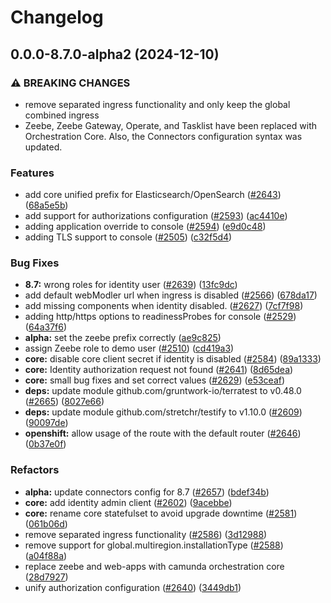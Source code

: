 # Changelog

## 0.0.0-8.7.0-alpha2 (2024-12-10)


### ⚠ BREAKING CHANGES

* remove separated ingress functionality and only keep the global combined ingress
* Zeebe, Zeebe Gateway, Operate, and Tasklist have been replaced with Orchestration Core. Also, the Connectors configuration syntax was updated.

### Features

* add core unified prefix for Elasticsearch/OpenSearch ([#2643](https://github.com/camunda/camunda-platform-helm/issues/2643)) ([68a5e5b](https://github.com/camunda/camunda-platform-helm/commit/68a5e5bff96c32c7a54977ebad52913a377b35e6))
* add support for authorizations configuration ([#2593](https://github.com/camunda/camunda-platform-helm/issues/2593)) ([ac4410e](https://github.com/camunda/camunda-platform-helm/commit/ac4410e6e02a61f6ef49a2def904a13f5fcf37c6))
* adding application override to console ([#2594](https://github.com/camunda/camunda-platform-helm/issues/2594)) ([e9d0c48](https://github.com/camunda/camunda-platform-helm/commit/e9d0c4827d5e10a666abacce5d00d94b443418aa))
* adding TLS support to console ([#2505](https://github.com/camunda/camunda-platform-helm/issues/2505)) ([c32f5d4](https://github.com/camunda/camunda-platform-helm/commit/c32f5d4a911d0484001219df7b9a05f836c1b69f))


### Bug Fixes

* **8.7:** wrong roles for identity user ([#2639](https://github.com/camunda/camunda-platform-helm/issues/2639)) ([13fc9dc](https://github.com/camunda/camunda-platform-helm/commit/13fc9dc4d1d6a5658dc852cbe197694544d5ad48))
* add default webModler url when ingress is disabled ([#2566](https://github.com/camunda/camunda-platform-helm/issues/2566)) ([678da17](https://github.com/camunda/camunda-platform-helm/commit/678da176b47323e3c63247e0b805a4d44f3979ed))
* add missing components when identity disabled. ([#2627](https://github.com/camunda/camunda-platform-helm/issues/2627)) ([7cf7f98](https://github.com/camunda/camunda-platform-helm/commit/7cf7f98665ebd906f803b49c0ae00d5af74c8b34))
* adding http/https options to readinessProbes for console ([#2529](https://github.com/camunda/camunda-platform-helm/issues/2529)) ([64a37f6](https://github.com/camunda/camunda-platform-helm/commit/64a37f66227ceb32b67c4f58b729206f6a5c5392))
* **alpha:** set the zeebe prefix correctly ([ae9c825](https://github.com/camunda/camunda-platform-helm/commit/ae9c82512781c1c307eb20a96589d0b7575aa3e0))
* assign Zeebe role to demo user ([#2510](https://github.com/camunda/camunda-platform-helm/issues/2510)) ([cd419a3](https://github.com/camunda/camunda-platform-helm/commit/cd419a3da7d3e1859bdbbf742bda554b4fd42eaa))
* **core:** disable core client secret if identity is disabled ([#2584](https://github.com/camunda/camunda-platform-helm/issues/2584)) ([89a1333](https://github.com/camunda/camunda-platform-helm/commit/89a13330b2f71cfe30e3932c7e738d22b9d9711b))
* **core:** Identity authorization request not found ([#2641](https://github.com/camunda/camunda-platform-helm/issues/2641)) ([8d65dea](https://github.com/camunda/camunda-platform-helm/commit/8d65dea804d53bd2acf325e47958f232833857b3))
* **core:** small bug fixes and set correct values ([#2629](https://github.com/camunda/camunda-platform-helm/issues/2629)) ([e53ceaf](https://github.com/camunda/camunda-platform-helm/commit/e53ceafcd1d1fc25a324c619dfaad1157d94500e))
* **deps:** update module github.com/gruntwork-io/terratest to v0.48.0 ([#2665](https://github.com/camunda/camunda-platform-helm/issues/2665)) ([8027e66](https://github.com/camunda/camunda-platform-helm/commit/8027e66d9a4e27a53b2fe1e42ad0e385d0bc6bdd))
* **deps:** update module github.com/stretchr/testify to v1.10.0 ([#2609](https://github.com/camunda/camunda-platform-helm/issues/2609)) ([90097de](https://github.com/camunda/camunda-platform-helm/commit/90097dea2a6bfa678d405f2aa9ee6165c2cb57c3))
* **openshift:** allow usage of the route with the default router ([#2646](https://github.com/camunda/camunda-platform-helm/issues/2646)) ([0b37e0f](https://github.com/camunda/camunda-platform-helm/commit/0b37e0fdd4c9de40f19a5ee1893668c54e8574e2))


### Refactors

* **alpha:** update connectors config for 8.7 ([#2657](https://github.com/camunda/camunda-platform-helm/issues/2657)) ([bdef34b](https://github.com/camunda/camunda-platform-helm/commit/bdef34bb6b65eb6baa6d87fcd18fdbd7f5699b07))
* **core:** add identity admin client ([#2602](https://github.com/camunda/camunda-platform-helm/issues/2602)) ([9acebbe](https://github.com/camunda/camunda-platform-helm/commit/9acebbeb81642664f0dc8b44df30fb009ca72890))
* **core:** rename core statefulset to avoid upgrade downtime ([#2581](https://github.com/camunda/camunda-platform-helm/issues/2581)) ([061b06d](https://github.com/camunda/camunda-platform-helm/commit/061b06d35936bf8995f03a1ea4bec276ecb6a94f))
* remove separated ingress functionality ([#2586](https://github.com/camunda/camunda-platform-helm/issues/2586)) ([3d12988](https://github.com/camunda/camunda-platform-helm/commit/3d12988720594bb6cc160bf246999cba89fecdea))
* remove support for global.multiregion.installationType ([#2588](https://github.com/camunda/camunda-platform-helm/issues/2588)) ([a04f88a](https://github.com/camunda/camunda-platform-helm/commit/a04f88a4073a130f715094d6bca9d5d4b4c419b0))
* replace zeebe and web-apps with camunda orchestration core ([28d7927](https://github.com/camunda/camunda-platform-helm/commit/28d79278105b365a61b51974ce5efb0400d160e0))
* unify authorization configuration ([#2640](https://github.com/camunda/camunda-platform-helm/issues/2640)) ([3449db1](https://github.com/camunda/camunda-platform-helm/commit/3449db1c207bafd450d1d8f83f661816096d3718))
